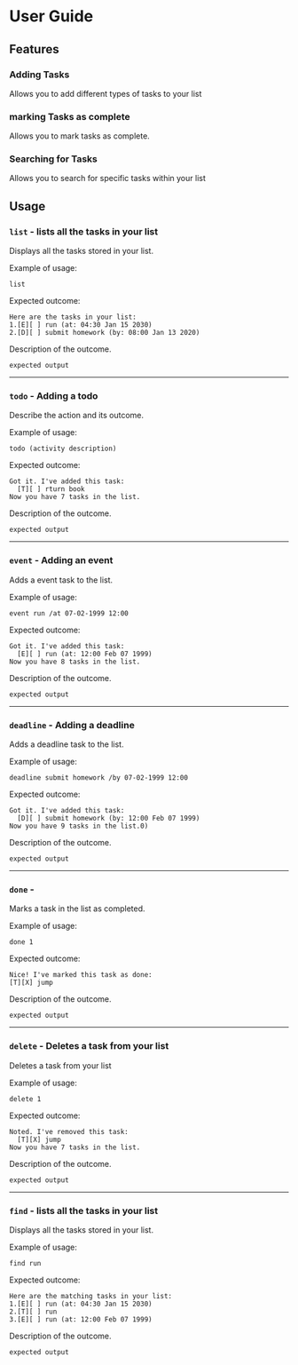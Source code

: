 # User Guide

## Features 

### Adding Tasks

Allows you to add different types of tasks to your list

### marking Tasks as complete

Allows you to mark tasks as complete.

### Searching for Tasks

Allows you to search for specific tasks within your list

## Usage

### `list` - lists all the tasks in your list

Displays all the tasks stored in your list.

Example of usage: 

`list`

Expected outcome:

    Here are the tasks in your list:
    1.[E][ ] run (at: 04:30 Jan 15 2030)
    2.[D][ ] submit homework (by: 08:00 Jan 13 2020)

Description of the outcome.

```
expected output
```
------------------------------------------------------
### `todo` - Adding a todo

Describe the action and its outcome.

Example of usage: 

`todo (activity description)`

Expected outcome:

    Got it. I've added this task:
      [T][ ] rturn book
    Now you have 7 tasks in the list.
    
Description of the outcome.

```
expected output
```
------------------------------------------------------
### `event` - Adding an event

Adds a event task to the list.

Example of usage: 

`event run /at 07-02-1999 12:00`

Expected outcome:

    Got it. I've added this task:
      [E][ ] run (at: 12:00 Feb 07 1999)
    Now you have 8 tasks in the list.

Description of the outcome.

```
expected output
```
------------------------------------------------------
### `deadline` - Adding a deadline

Adds a deadline task to the list.

Example of usage: 

`deadline submit homework /by 07-02-1999 12:00`

Expected outcome:

    Got it. I've added this task:
      [D][ ] submit homework (by: 12:00 Feb 07 1999)
    Now you have 9 tasks in the list.0)

Description of the outcome.

```
expected output
```
------------------------------------------------------
### `done` -

Marks a task in the list as completed.

Example of usage: 

`done 1`

Expected outcome:

    Nice! I've marked this task as done:
    [T][X] jump
    
Description of the outcome.

```
expected output
```
------------------------------------------------------
### `delete` - Deletes a task from your list

Deletes a task from your list

Example of usage: 

`delete 1`

Expected outcome:

    Noted. I've removed this task:
      [T][X] jump
    Now you have 7 tasks in the list.

Description of the outcome.

```
expected output
```
------------------------------------------------------
### `find` - lists all the tasks in your list

Displays all the tasks stored in your list.

Example of usage: 

`find run`

Expected outcome:

    Here are the matching tasks in your list:
    1.[E][ ] run (at: 04:30 Jan 15 2030)
    2.[T][ ] run
    3.[E][ ] run (at: 12:00 Feb 07 1999)

Description of the outcome.

```
expected output
```
